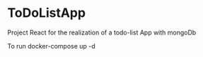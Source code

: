 # ToDoListApp
Project React  for the realization of a todo-list App with mongoDb 

To run  docker-compose up -d
